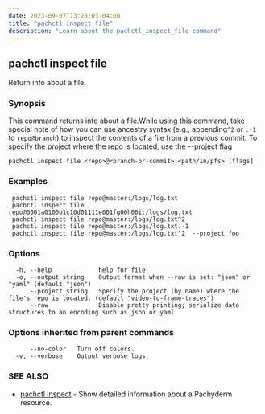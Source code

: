 ```yaml
---
date: 2023-09-07T13:28:03-04:00
title: "pachctl inspect file"
description: "Learn about the pachctl_inspect_file command"
---
```


## pachctl inspect file

Return info about a file.

### Synopsis

This command returns info about a file.While using this command, take special note of how you can use ancestry syntax (e.g., appending`^2` or `.-1` to `repo@branch`) to inspect the contents of a file from a previous commit. 
 To specify the project where the repo is located, use the --project flag 


```
pachctl inspect file <repo>@<branch-or-commit>:<path/in/pfs> [flags]
```

### Examples

```
 pachctl inspect file repo@master:/logs/log.txt 
 pachctl inspect file repo@0001a0100b1c10d01111e001fg00h00i:/logs/log.txt 
 pachctl inspect file repo@master:/logs/log.txt^2 
 pachctl inspect file repo@master:/logs/log.txt.-1 
 pachctl inspect file repo@master:/logs/log.txt^2  --project foo 

```

### Options

```
  -h, --help             help for file
  -o, --output string    Output format when --raw is set: "json" or "yaml" (default "json")
      --project string   Specify the project (by name) where the file's repo is located. (default "video-to-frame-traces")
      --raw              Disable pretty printing; serialize data structures to an encoding such as json or yaml
```

### Options inherited from parent commands

```
      --no-color   Turn off colors.
  -v, --verbose    Output verbose logs
```

### SEE ALSO

* [pachctl inspect](../pachctl_inspect)	 - Show detailed information about a Pachyderm resource.

